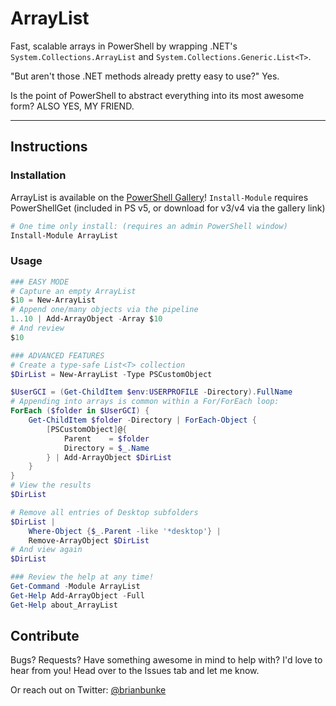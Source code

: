 # ArrayList

Fast, scalable arrays in PowerShell by wrapping .NET's `System.Collections.ArrayList` and `System.Collections.Generic.List<T>`.

"But aren't those .NET methods already pretty easy to use?" Yes.

Is the point of PowerShell to abstract everything into its most awesome form? ALSO YES, MY FRIEND.

<!--more-->

---

## Instructions

### Installation

ArrayList is available on the [PowerShell Gallery]! `Install-Module` requires PowerShellGet (included in PS v5, or download for v3/v4 via the gallery link)

```powershell
# One time only install: (requires an admin PowerShell window)
Install-Module ArrayList
```

### Usage

```powershell
### EASY MODE
# Capture an empty ArrayList
$10 = New-ArrayList
# Append one/many objects via the pipeline
1..10 | Add-ArrayObject -Array $10
# And review
$10

### ADVANCED FEATURES
# Create a type-safe List<T> collection
$DirList = New-ArrayList -Type PSCustomObject

$UserGCI = (Get-ChildItem $env:USERPROFILE -Directory).FullName
# Appending into arrays is common within a For/ForEach loop:
ForEach ($folder in $UserGCI) {
    Get-ChildItem $folder -Directory | ForEach-Object {
        [PSCustomObject]@{
            Parent    = $folder
            Directory = $_.Name
        } | Add-ArrayObject $DirList
    }
}
# View the results
$DirList

# Remove all entries of Desktop subfolders
$DirList |
    Where-Object {$_.Parent -like '*desktop'} |
    Remove-ArrayObject $DirList
# And view again
$DirList

### Review the help at any time!
Get-Command -Module ArrayList
Get-Help Add-ArrayObject -Full
Get-Help about_ArrayList
```

## Contribute

Bugs? Requests? Have something awesome in mind to help with? I'd love to hear from you! Head over to the Issues tab and let me know.

Or reach out on Twitter: [@brianbunke]



[PowerShell Gallery]: https://www.powershellgallery.com
[@brianbunke]: https://twitter.com/brianbunke
